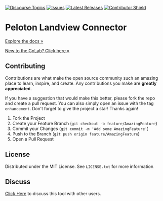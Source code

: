 [![Discourse Topics][discourse-shield]][discourse-url]
[![Issues][issues-shield]][issues-url]
[![Latest Releases][release-shield]][release-url]
[![Contributor Shield][contributor-shield]][contributors-url]

[discourse-shield]:https://img.shields.io/discourse/topics?label=Discuss%20This%20Tool&server=https%3A%2F%2Fdeveloper.sailpoint.com%2Fdiscuss
[discourse-url]:https://developer.sailpoint.com/discuss
[issues-shield]:https://img.shields.io/github/issues/sailpoint-oss/colab-saas-conn-peloton-landview?label=Issues
[issues-url]:https://github.com/sailpoint-oss/colab-saas-conn-peloton-landview/issues
[release-shield]: https://img.shields.io/github/v/release/sailpoint-oss/colab-saas-conn-peloton-landview?label=Current%20Release
[release-url]:https://github.com/sailpoint-oss/colab-saas-conn-peloton-landview/releases
[contributor-shield]:https://img.shields.io/github/contributors/sailpoint-oss/colab-saas-conn-peloton-landview?label=Contributors
[contributors-url]:https://github.com/sailpoint-oss/colab-saas-conn-peloton-landview/graphs/contributors

# Peloton Landview Connector
[Explore the docs »](https://developer.sailpoint.com/discuss/t/peloton-landview-connector/37358)

[New to the CoLab? Click here »](https://developer.sailpoint.com/discuss/t/about-the-sailpoint-developer-community-colab/11230)

<!-- CONTRIBUTING -->
## Contributing

Contributions are what make the open source community such an amazing place to learn, inspire, and create. Any contributions you make are **greatly appreciated**.

If you have a suggestion that would make this better, please fork the repo and create a pull request. You can also simply open an issue with the tag `enhancement`.
Don't forget to give the project a star! Thanks again!

1. Fork the Project
2. Create your Feature Branch (`git checkout -b feature/AmazingFeature`)
3. Commit your Changes (`git commit -m 'Add some AmazingFeature'`)
4. Push to the Branch (`git push origin feature/AmazingFeature`)
5. Open a Pull Request

<!-- LICENSE -->
## License

Distributed under the MIT License. See `LICENSE.txt` for more information.

<!-- CONTACT -->
## Discuss
[Click Here](https://developer.sailpoint.com/discuss/t/peloton-landview-connector/37358) to discuss this tool with other users.
